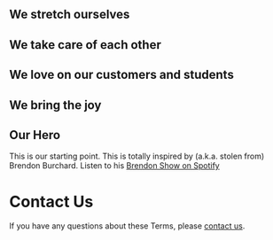 
<h2>We stretch ourselves</h2>

<h2>We take care of each other</h2>

<h2>We love on our customers and students</h2>

<h2>We bring the joy</h2>

<h2>Our Hero</h2>
<p>This is our starting point. This is totally inspired by (a.k.a. stolen from) Brendon Burchard. Listen to his <a href="https://open.spotify.com/show/0e2VRfpgLU2LEau1TBT9Ux" target="_blank">Brendon Show on Spotify</a> </p>

<h1>Contact Us</h1>

<p>If you have any questions about these Terms, please <a href="    /contact">contact us</a>.</p>